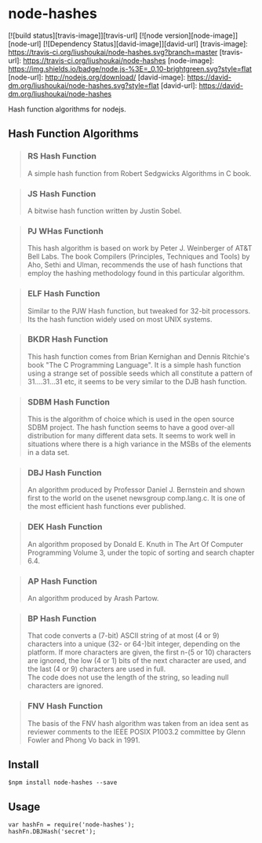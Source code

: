 # node-hashes
[![build status][travis-image]][travis-url]
[![node version][node-image]][node-url]
[![Dependency Status][david-image]][david-url]
[travis-image]: https://travis-ci.org/liushoukai/node-hashes.svg?branch=master
[travis-url]: https://travis-ci.org/liushoukai/node-hashes
[node-image]: https://img.shields.io/badge/node.js-%3E=_0.10-brightgreen.svg?style=flat
[node-url]: http://nodejs.org/download/
[david-image]: https://david-dm.org/liushoukai/node-hashes.svg?style=flat
[david-url]: https://david-dm.org/liushoukai/node-hashes

Hash function algorithms for nodejs.

## Hash Function Algorithms

> ### RS Hash Function
> A simple hash function from Robert Sedgwicks Algorithms in C book.

> ### JS Hash Function
> A bitwise hash function written by Justin Sobel.

> ### PJ WHas Functionh
> This hash algorithm is based on work by Peter J. Weinberger of AT&T Bell Labs.
> The book Compilers (Principles, Techniques and Tools) by Aho, Sethi and Ulman,
> recommends the use of hash functions that employ the hashing methodology found
> in this particular algorithm.

> ### ELF Hash Function
> Similar to the PJW Hash function, but tweaked for 32-bit processors.
> Its the hash function widely used on most UNIX systems.

> ### BKDR Hash Function
>This hash function comes from Brian Kernighan and Dennis Ritchie's book "The C Programming Language".
>It is a simple hash function using a strange set of possible seeds which all constitute a pattern of
>31....31...31 etc, it seems to be very similar to the DJB hash function.

> ### SDBM Hash Function
>This is the algorithm of choice which is used in the open source SDBM project. The hash function
>seems to have a good over-all distribution for many different data sets. It seems to work well in
>situations where there is a high variance in the MSBs of the elements in a data set.

> ### DBJ Hash Function
> An algorithm produced by Professor Daniel J. Bernstein and shown first to the world on the usenet
> newsgroup comp.lang.c. It is one of the most efficient hash functions ever published.

> ### DEK Hash Function
> An algorithm proposed by Donald E. Knuth in The Art Of Computer Programming Volume 3,
> under the topic of sorting and search chapter 6.4.

> ### AP Hash Function
> An algorithm produced by Arash Partow.

> ### BP Hash Function
> That code converts a (7-bit) ASCII string of at most (4 or 9) characters into a unique (32- or 64-)bit integer,
> depending on the platform.  If more characters are given, the first n-(5 or 10) characters are ignored,
> the low (4 or 1) bits of the next character are used, and the last (4 or 9) characters are used in full.  
> The code does not use the length of the string, so leading null characters are ignored.

> ### FNV Hash Function
> The basis of the FNV hash algorithm was taken from an idea sent as reviewer comments to the IEEE
> POSIX P1003.2 committee by Glenn Fowler and Phong Vo back in 1991.

## Install
```
$npm install node-hashes --save
```

## Usage
```
var hashFn = require('node-hashes');
hashFn.DBJHash('secret');
```
